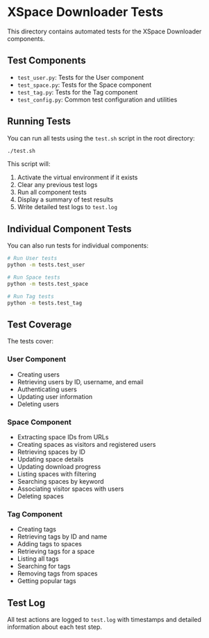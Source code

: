 # XSpace Downloader Tests

This directory contains automated tests for the XSpace Downloader components.

## Test Components

- `test_user.py`: Tests for the User component
- `test_space.py`: Tests for the Space component
- `test_tag.py`: Tests for the Tag component
- `test_config.py`: Common test configuration and utilities

## Running Tests

You can run all tests using the `test.sh` script in the root directory:

```bash
./test.sh
```

This script will:
1. Activate the virtual environment if it exists
2. Clear any previous test logs
3. Run all component tests
4. Display a summary of test results
5. Write detailed test logs to `test.log`

## Individual Component Tests

You can also run tests for individual components:

```bash
# Run User tests
python -m tests.test_user

# Run Space tests
python -m tests.test_space

# Run Tag tests
python -m tests.test_tag
```

## Test Coverage

The tests cover:

### User Component
- Creating users
- Retrieving users by ID, username, and email
- Authenticating users
- Updating user information
- Deleting users

### Space Component
- Extracting space IDs from URLs
- Creating spaces as visitors and registered users
- Retrieving spaces by ID
- Updating space details
- Updating download progress
- Listing spaces with filtering
- Searching spaces by keyword
- Associating visitor spaces with users
- Deleting spaces

### Tag Component
- Creating tags
- Retrieving tags by ID and name
- Adding tags to spaces
- Retrieving tags for a space
- Listing all tags
- Searching for tags
- Removing tags from spaces
- Getting popular tags

## Test Log

All test actions are logged to `test.log` with timestamps and detailed information about each test step.